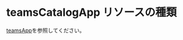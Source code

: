 # <a name="teamscatalogapp-resource-type"></a>teamsCatalogApp リソースの種類

[teamsApp](teamsapp.md)を参照してください。

